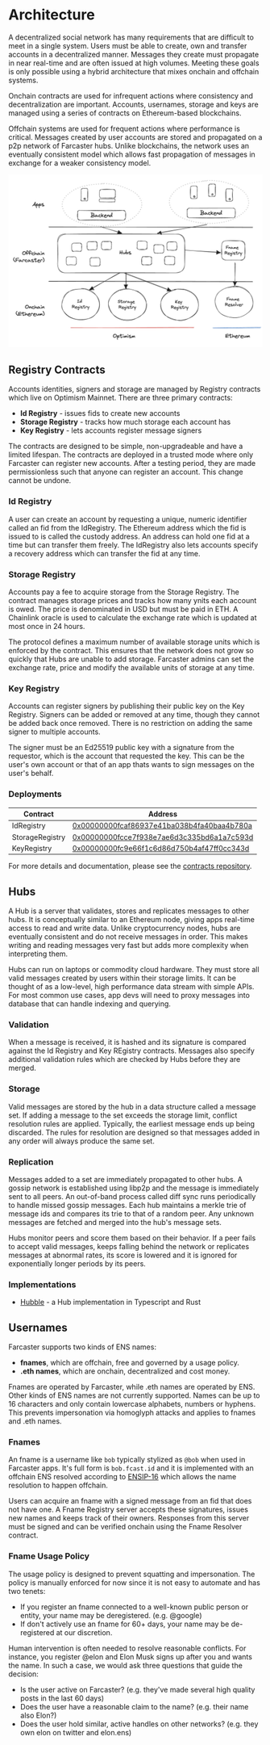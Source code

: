 # Architecture 

A decentralized social network has many requirements that are difficult to meet in a single system. Users must be able to create, own and transfer accounts in a decentralized manner. Messages they create must propagate in near real-time and are often issued at high volumes. Meeting these goals is only possible using a hybrid architecture that mixes onchain and offchain systems.

Onchain contracts are used for infrequent actions where consistency and decentralization are important. Accounts, usernames, storage and keys are managed using a series of contracts on Ethereum-based blockchains. 

Offchain systems are used for frequent actions where performance is critical. Messages created by user accounts are stored and propagated on a p2p network of Farcaster hubs. Unlike blockchains, the network uses an eventually consistent model which allows fast propagation of messages in exchange for a weaker consistency model. 

![Architecture](../assets/architecture.png)

## Registry Contracts

Accounts identities, signers and storage are managed by Registry contracts which live on Optimism Mainnet. There are three primary contracts: 

- **Id Registry** - issues fids to create new accounts
- **Storage Registry** - tracks how much storage each account has
- **Key Registry** - lets accounts register message signers 

The contracts are designed to be simple, non-upgradeable and have a limited lifespan. The contracts are deployed in a trusted mode where only Farcaster can register new accounts. After a testing period, they are made permissionless such that anyone can register an account. This change cannot be undone.

### Id Registry

A user can create an account by requesting a unique, numeric identifier called an fid from the IdRegistry. The Ethereum address which the fid is issued to is called the custody address. An address can hold one fid at a time but can transfer them freely. The IdRegistry also lets accounts specify a recovery address which can transfer the fid at any time.

### Storage Registry

Accounts pay a fee to acquire storage from the Storage Registry. The contract manages storage prices and tracks how many ynits each account is owed. The price is denominated in USD but must be paid in ETH. A Chainlink oracle is used to calculate the exchange rate which is updated at most once in 24 hours.

The protocol defines a maximum number of available storage units which is enforced by the contract. This ensures that the network does not grow so quickly that Hubs are unable to add storage. Farcaster admins can set the exchange rate, price and modify the available units of storage at any time.

### Key Registry

Accounts can register signers by publishing their public key on the Key Registry. Signers can be added or removed at any time, though they cannot be added back once removed. There is no restriction on adding the same signer to multiple accounts.

The signer must be an Ed25519 public key with a signature from the requestor, which is the account that requested the key. This can be the user's own account or that of an app thats wants to sign messages on the user's behalf. 

### Deployments

| Contract                  | Address                                                                                                                          |
| ------------------------- | -------------------------------------------------------------------------------------------------------------------------------- |
| IdRegistry                | [0x00000000fcaf86937e41ba038b4fa40baa4b780a](https://optimistic.etherscan.io/address/0x00000000fcaf86937e41ba038b4fa40baa4b780a) |
| StorageRegistry           | [0x00000000fcce7f938e7ae6d3c335bd6a1a7c593d](https://optimistic.etherscan.io/address/0x00000000fcce7f938e7ae6d3c335bd6a1a7c593d) |
| KeyRegistry               | [0x00000000fc9e66f1c6d86d750b4af47ff0cc343d](https://optimistic.etherscan.io/address/0x00000000fc9e66f1c6d86d750b4af47ff0cc343d) |

For more details and documentation, please see the [contracts repository](https://github.com/farcasterxyz/contracts/).

## Hubs 

A Hub is a server that validates, stores and replicates messages to other hubs. It is conceptually similar to an Ethereum node, giving apps real-time access to read and write data. Unlike cryptocurrency nodes, hubs are eventually consistent and do not receive messages in order. This makes writing and reading messages very fast but adds more complexity when interpreting them. 

Hubs can run on laptops or commodity cloud hardware. They must store all valid messages created by users within their storage limits. It can be thought of as a low-level, high performance data stream with simple APIs. For most common use cases, app devs will need to proxy messages into database that can handle indexing and querying. 

### Validation

When a message is received, it is hashed and its signature is compared against the Id Registry and Key REgistry contracts. Messages also specify additional validation rules which are checked by Hubs before they are merged. 

### Storage

Valid messages are stored by the hub in a data structure called a message set. If adding a message to the set exceeds the storage limit, conflict resolution rules are applied. Typically, the earliest message ends up being discarded. The rules for resolution are designed so that messages added in any order will always produce the same set.

### Replication 

Messages added to a set are immediately propagated to other hubs. A gossip network is established using libp2p and the message is immediately sent to all peers. An out-of-band process called diff sync runs periodically to handle missed gossip messages. Each hub maintains a merkle trie of message ids and compares its trie to that of a random peer. Any unknown messages are fetched and merged into the hub's message sets.

Hubs monitor peers and score them based on their behavior. If a peer fails to accept valid messages, keeps falling behind the network or replicates messages at abnormal rates, its score is lowered and it is ignored for exponentially longer periods by its peers.

### Implementations

- [Hubble](https://www.thehubble.xyz) - a Hub implementation in Typescript and Rust

## Usernames

Farcaster supports two kinds of ENS names:

- **fnames**, which are offchain, free and governed by a usage policy.
- **.eth names**, which are onchain, decentralized and cost money.

Fnames are operated by Farcaster, while .eth names are operated by ENS. Other kinds of ENS names are not currently supported. Names can be up to 16 characters and only contain lowercase alphabets, numbers or hyphens. This prevents impersonation via homoglyph attacks and applies to fnames and .eth names. 

### Fnames

An fname is a username like `bob` typically stylized as `@bob` when used in Farcaster apps. It's full form is `bob.fcast.id` and it is implemented with an offchain ENS resolved according to [ENSIP-16](https://docs.ens.domains/ens-improvement-proposals/ensip-16-offchain-metadata) which allows the name resolution to happen offchain.

Users can acquire an fname with a signed message from an fid that does not have one. A Fname Registry server accepts these signatures, issues new names and keeps track of their owners. Responses from this server must be signed and can be verified onchain using the Fname Resolver contract.

### Fname Usage Policy

The usage policy is designed to prevent squatting and impersonation. The policy is manually enforced for now since it is not easy to automate and has two tenets:

- If you register an fname connected to a well-known public person or entity, your name may be deregistered. (e.g. @google)
- If don't actively use an fname for 60+ days, your name may be de-registered at our discretion.

Human intervention is often needed to resolve reasonable conflicts. For instance, you register @elon and Elon Musk signs up after you and wants the name. In such a case, we would ask three questions that guide the decision:

- Is the user active on Farcaster? (e.g. they've made several high quality posts in the last 60 days)
- Does the user have a reasonable claim to the name? (e.g. their name also Elon?)
- Does the user hold similar, active handles on other networks? (e.g. they own elon on twitter and elon.ens)

